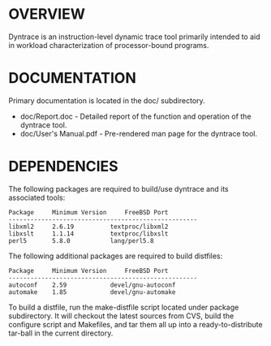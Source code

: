 
OVERVIEW
==========

  Dyntrace is an instruction-level dynamic trace tool primarily intended
to aid in workload characterization of processor-bound programs.

DOCUMENTATION
===============

  Primary documentation is located in the doc/ subdirectory.

  - doc/Report.doc - Detailed report of the function and operation of
                     the dyntrace tool.
  - doc/User's Manual.pdf - Pre-rendered man page for the dyntrace tool.

DEPENDENCIES
==============

  The following packages are required to build/use dyntrace and its
associated tools:

	Package		Minimum Version		FreeBSD Port
	----------------------------------------------------
	libxml2		2.6.19			textproc/libxml2
	libxslt		1.1.14			textproc/libxslt
	perl5		5.8.0			lang/perl5.8

  The following additional packages are required to build distfiles:

	Package		Minimum Version		FreeBSD Port
	----------------------------------------------------
	autoconf	2.59			devel/gnu-autoconf
	automake	1.85			devel/gnu-automake

  To build a distfile, run the make-distfile script located under package
subdirectory.  It will checkout the latest sources from CVS, build the
configure script and Makefiles, and tar them all up into a
ready-to-distribute tar-ball in the current directory.


